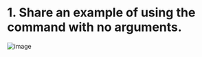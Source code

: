 # 1. Share an example of using the command with no arguments. 
![image](https://github.com/annadoannn/cse15l-lab-reports/assets/125645248/9daa7d42-8a27-4c6f-9172-ca42d775d44a)

